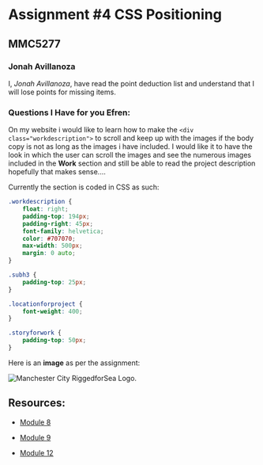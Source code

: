 # Assignment #4 CSS Positioning
## MMC5277 
### **Jonah Avillanoza** 
I, *Jonah Avillanoza*, have read the point deduction list and understand that I will lose points for missing items.
### Questions I Have for you Efren: 
On my website i would like to learn how to make the `<div class="workdescription">`  to scroll and keep up with the images if the body copy is not as long as the images i have included. I would like it to have the look in which the user can scroll the images and see the numerous images included in the **Work** section and still be able to read the project description hopefully that makes sense.... 

Currently the section is coded in CSS as such:

``` css
.workdescription {
    float: right;
    padding-top: 194px;
    padding-right: 45px;
    font-family: helvetica;
    color: #707070;
    max-width: 500px;
    margin: 0 auto;
}

.subh3 {
    padding-top: 25px;
}

.locationforproject {
    font-weight: 400;
}

.storyforwork {
    padding-top: 50px;
}
```

Here is an **image** as per the assignment:

![Manchester City RiggedforSea Logo.](http://avillanozadesign.com/assignment4-avillanoza-jonah/images/tomahawkjamribbons.jpg)

## Resources:
* [Module 8](https://ufl.instructure.com/courses/435421/pages/module-8?module_item_id=8869836)

* [Module 9](https://ufl.instructure.com/courses/435421/pages/module-9?module_item_id=8869840)

* [Module 12](https://ufl.instructure.com/courses/435421/pages/module-12?module_item_id=8869846)





